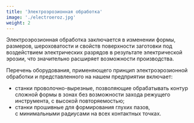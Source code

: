 ```yaml
---
title: 'Электроэрозионная обработка'
image: './electroeroz.jpg'
weight: 2
---
```


Электроэрозионная обработка заключается в&nbsp;изменении формы, размеров, шероховатости и&nbsp;свойств поверхности заготовки под воздействием электрических разрядов в&nbsp;результате электрической эрозии, что значительно расширяет возможности производства.

Перечень оборудования, применяющего принцип электроэрозионной обработки и&nbsp;представленного на&nbsp;нашем предприятии включает:

- станки проволочно-вырезные, позволяющие обрабатывать контур сложной формы в&nbsp;зонах без возможности захода режущего инструмента, с&nbsp;высокой повторяемостью;
- станки прошивные для формирования глухих пазов, с&nbsp;минимальными радиусами на&nbsp;всех контактных точках.
